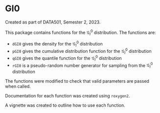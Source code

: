 # GI0
Created as part of DATA501, Semester 2, 2023.

This package contains functions for the $\mathcal{G}_I^0$ distribution. The functions are:

- `dGI0` gives the density for the $\mathcal{G}_I^0$ distribution
- `pGI0` gives the cumulative distribution function for the $\mathcal{G}_I^0$ distribution
- `qGI0` gives the quantile function for the $\mathcal{G}_I^0$ distribution
- `rGI0` is a pseudo-random number generator for sampling from the $\mathcal{G}_I^0$ distribution

The functions were modified to check that valid parameters are passed when called.

Documentation for each function was created using `roxygen2`. 

A vignette was created to outline how to use each function.
